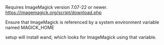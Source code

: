 Requires ImageMagick version 7.07-22 or newer.
https://imagemagick.org/script/download.php

Ensure that ImageMagick is referenced by a system environment variable named MAGICK_HOME

setup will install wand, which looks for ImageMagick using that variable.